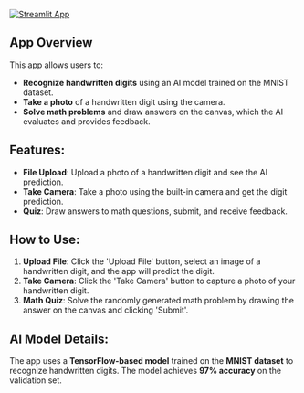 [![Streamlit App](https://static.streamlit.io/badges/streamlit_badge_black_white.svg)](https://digitquizai.streamlit.app)
## App Overview
This app allows users to:
- **Recognize handwritten digits** using an AI model trained on the MNIST dataset.
- **Take a photo** of a handwritten digit using the camera.
- **Solve math problems** and draw answers on the canvas, which the AI evaluates and provides feedback.

## Features:
- **File Upload**: Upload a photo of a handwritten digit and see the AI prediction.
- **Take Camera**: Take a photo using the built-in camera and get the digit prediction.
- **Quiz**: Draw answers to math questions, submit, and receive feedback.

## How to Use:
1. **Upload File**: Click the 'Upload File' button, select an image of a handwritten digit, and the app will predict the digit.
2. **Take Camera**: Click the 'Take Camera' button to capture a photo of your handwritten digit.
3. **Math Quiz**: Solve the randomly generated math problem by drawing the answer on the canvas and clicking 'Submit'.

## AI Model Details:
The app uses a **TensorFlow-based model** trained on the **MNIST dataset** to recognize handwritten digits. The model achieves **97% accuracy** on the validation set.

